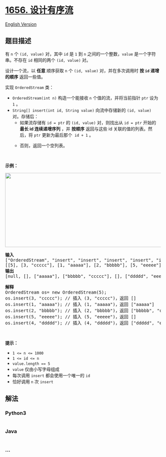 # [1656. 设计有序流](https://leetcode-cn.com/problems/design-an-ordered-stream)

[English Version](/solution/1500-1599/1656.Design%20an%20Ordered%20Stream/README_EN.md)

## 题目描述

<!-- 这里写题目描述 -->
<p>有 <code>n</code> 个 <code>(id, value)</code> 对，其中 <code>id</code> 是 <code>1</code> 到 <code>n</code> 之间的一个整数，<code>value</code> 是一个字符串。不存在 <code>id</code> 相同的两个 <code>(id, value)</code> 对。</p>

<p>设计一个流，以 <strong>任意</strong> 顺序获取 <code>n</code> 个 <code>(id, value)</code> 对，并在多次调用时 <strong>按 <code>id</code> 递增的顺序</strong> 返回一些值。</p>

<p>实现 <code>OrderedStream</code> 类：</p>

<ul>
	<li><code>OrderedStream(int n)</code> 构造一个能接收 <code>n</code> 个值的流，并将当前指针 <code>ptr</code> 设为 <code>1</code> 。</li>
	<li><code>String[] insert(int id, String value)</code> 向流中存储新的 <code>(id, value)</code> 对。存储后：
	<ul>
		<li>如果流存储有 <code>id = ptr</code> 的 <code>(id, value)</code> 对，则找出从 <code>id = ptr</code> 开始的 <strong>最长 id 连续递增序列</strong> ，并 <strong>按顺序</strong> 返回与这些 id 关联的值的列表。然后，将 <code>ptr</code> 更新为最后那个  <code>id + 1</code> 。</li>
		<li>
		<p>否则，返回一个空列表。</p>
		</li>
	</ul>
	</li>
</ul>

<p> </p>

<p><strong>示例：</strong></p>

<p><strong><img alt="" src="https://assets.leetcode-cn.com/aliyun-lc-upload/uploads/2020/11/15/q1.gif" style="width: 682px; height: 240px;" /></strong></p>

<pre>
<strong>输入</strong>
["OrderedStream", "insert", "insert", "insert", "insert", "insert"]
[[5], [3, "ccccc"], [1, "aaaaa"], [2, "bbbbb"], [5, "eeeee"], [4, "ddddd"]]
<strong>输出</strong>
[null, [], ["aaaaa"], ["bbbbb", "ccccc"], [], ["ddddd", "eeeee"]]

<strong>解释</strong>
OrderedStream os= new OrderedStream(5);
os.insert(3, "ccccc"); // 插入 (3, "ccccc")，返回 []
os.insert(1, "aaaaa"); // 插入 (1, "aaaaa")，返回 ["aaaaa"]
os.insert(2, "bbbbb"); // 插入 (2, "bbbbb")，返回 ["bbbbb", "ccccc"]
os.insert(5, "eeeee"); // 插入 (5, "eeeee")，返回 []
os.insert(4, "ddddd"); // 插入 (4, "ddddd")，返回 ["ddddd", "eeeee"]
</pre>

<p> </p>

<p><strong>提示：</strong></p>

<ul>
	<li><code>1 <= n <= 1000</code></li>
	<li><code>1 <= id <= n</code></li>
	<li><code>value.length == 5</code></li>
	<li><code>value</code> 仅由小写字母组成</li>
	<li>每次调用 <code>insert</code> 都会使用一个唯一的 <code>id</code></li>
	<li>恰好调用 <code>n</code> 次 <code>insert</code></li>
</ul>

## 解法

<!-- 这里可写通用的实现逻辑 -->

<!-- tabs:start -->

### **Python3**

<!-- 这里可写当前语言的特殊实现逻辑 -->

```python

```

### **Java**

<!-- 这里可写当前语言的特殊实现逻辑 -->

```java

```

### **...**

```

```

<!-- tabs:end -->
